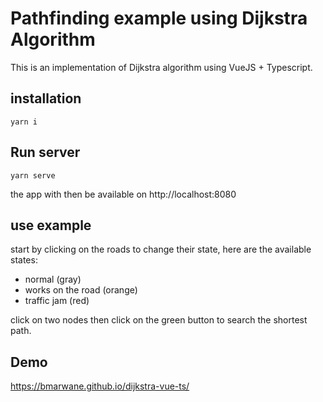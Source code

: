 # Pathfinding example using Dijkstra Algorithm

This is an implementation of Dijkstra algorithm using VueJS + Typescript.

## installation

```
yarn i
```

## Run server

```
yarn serve
```

the app with then be available on http://localhost:8080

## use example

start by clicking on the roads to change their state, here are the available states:

- normal (gray)
- works on the road (orange)
- traffic jam (red)

click on two nodes then click on the green button to search the shortest path.

## Demo

https://bmarwane.github.io/dijkstra-vue-ts/
